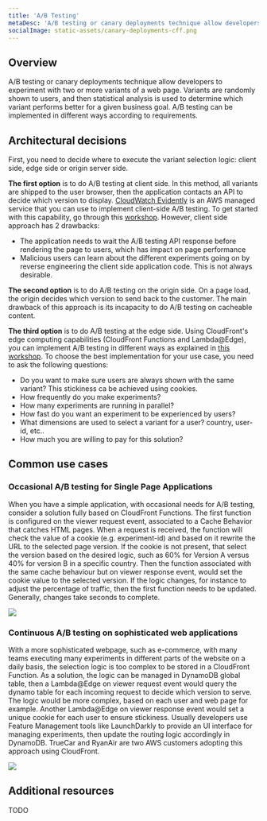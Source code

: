 ```yaml
---
title: 'A/B Testing'
metaDesc: 'A/B testing or canary deployments technique allow developers to experiment with two or more variants of a web page. Variants are randomly shown to users, and then statistical analysis is used to determine which variant performs better for a given business goal.'
socialImage: static-assets/canary-deployments-cff.png
---
```

## Overview
A/B testing or canary deployments technique allow developers to experiment with two or more variants of a web page. Variants are randomly shown to users, and then statistical analysis is used to determine which variant performs better for a given business goal. A/B testing can be implemented in different ways according to requirements.

## Architectural decisions
First, you need to decide where to execute the variant selection logic: client side, edge side or origin server side.

**The first option** is to do A/B testing at client side. In this method, all variants are shipped to the user browser, then the application contacts an API to decide which version to display. [CloudWatch Evidently](https://aws.amazon.com/blogs/aws/cloudwatch-evidently/) is an AWS managed service that you can use to implement client-side A/B testing. To get started with this capability, go through this [workshop](https://catalog.workshops.aws/observability/en-US/evidently). However, client side approach has 2 drawbacks:
* The application needs to wait the A/B testing API response before rendering the page to users, which has impact on page performance
* Malicious users can learn about the different experiments going on by reverse engineering the client side application code. This is not always desirable.

**The second option** is to do A/B testing on the origin side. On a page load, the origin decides which version to send back to the customer. The main drawback of this approach is its incapacity to do A/B testing on cacheable content.

**The third option** is to do A/B testing at the edge side. Using CloudFront's edge computing capabilities (CloudFront Functions and Lambda@Edge), you can implement A/B testing in different ways as explained in [this workshop](https://catalog.us-east-1.prod.workshops.aws/workshops/e507820e-bd46-421f-b417-107cd608a3b2/en-US). To choose the best implementation for your use case, you need to ask the following questions:
* Do you want to make sure users are always shown with the same variant? This stickiness ca be achieved using cookies. 
* How frequently do you make experiments?
* How many experiments are running in parallel?
* How fast do you want an experiment to be experienced by users?
* What dimensions are used to select a variant for a user? country, user-id, etc..
* How much you are willing to pay for this solution?

## Common use cases

### Occasional A/B testing for Single Page Applications
When you have a simple application, with occasional needs for A/B testing, consider a solution fully based on CloudFront Functions. The first function is configured on the viewer request event, associated to a Cache Behavior that catches HTML pages. When a request is received, the function will check the value of a cookie (e.g. experiment-id) and based on it rewrite the URL to the selected page version. If the cookie is not present, that select the version based on the desired logic, such as 60% for Version A versus 40% for version B in a specific country. Then the function associated with the same cache behaviour but on viewer response event, would set the cookie value to the selected version. If the logic changes, for instance to adjust the percentage of traffic, then the first function needs to be updated. Generally, changes take seconds to complete.

![](/static-assets/canary-deployments-cff.png)

### Continuous A/B testing on sophisticated web applications
With a more sophisticated webpage, such as e-commerce, with many teams executing many experiments in different parts of the website on a daily basis, the selection logic is too complex to be stored in a CloudFront Function. As a solution, the logic can be managed in DynamoDB global table, then a Lambda@Edge on viewer request event would query the dynamo table for each incoming request to decide which version to serve. The logic would be more complex, based on each user and web page for example. Another Lambda@Edge on viewer response event would set a unique cookie for each user to ensure stickiness. Usually developers use Feature Management tools like LaunchDarkly to provide an UI interface for managing experiments, then update the routing logic accordingly in DynamoDB. TrueCar and RyanAir are two AWS customers adopting this approach using CloudFront.

![](/static-assets/canary-deployments-dynamo.png)

## Additional resources
TODO



